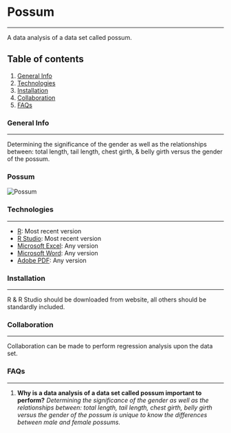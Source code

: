 # Possum
***
A data analysis of a data set called possum.
## Table of contents
1. [General Info](#general-info)
2. [Technologies](#technologies)
3. [Installation](#installation)
4. [Collaboration](#collaboration)
5. [FAQs](#faqs)
### General Info
***
Determining the significance of the gender as well as the relationships between: total length, tail length, chest girth, & belly girth versus the gender of the possum.
### Possum
![Possum](https://i.pinimg.com/564x/8b/91/0c/8b910c56febeec75206bd5bc04387d3b.jpg)
### Technologies
***
* [R](https://www.r-project.org/): Most recent version
* [R Studio](https://www.rstudio.com/): Most recent version
* [Microsoft Excel](https://www.microsoft.com/en-us/): Any version
* [Microsoft Word](https://www.microsoft.com/en-us/): Any version
* [Adobe PDF](https://acrobat.adobe.com/us/en/acrobat/pdf-reader.html): Any version
### Installation
***
R & R Studio should be downloaded from website, all others should be standardly included.
### Collaboration
***
Collaboration can be made to perform regression analysis upon the data set.
### FAQs
***
1. **Why is a data analysis of a data set called possum important to perform?**
_Determining the significance of the gender as well as the relationships between: total length, tail length, chest girth, belly girth versus the gender of the possum is unique to know the differences between male and female possums._

